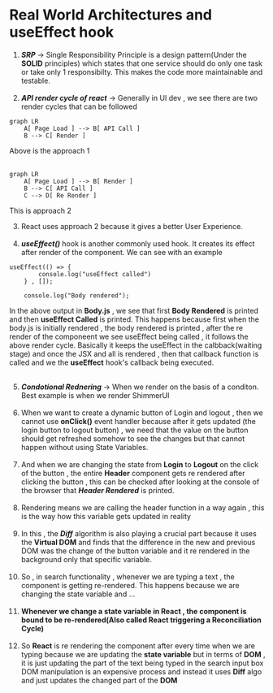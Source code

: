 # Real World Architectures and useEffect hook

1. ***SRP*** -> Single Responsibility Principle is a design pattern(Under the **SOLID** principles) which states that one service should do only one task or take only 1 responsibilty. This makes the code more maintainable and testable.<br><br>
2. ***API render cycle of react*** -> Generally in UI dev , we see there are two render cycles that can be followed

```mermaid
graph LR
    A[ Page Load ] --> B[ API Call ]
    B --> C[ Render ]
```

Above is the approach 1<br><br>

```mermaid
graph LR
    A[ Page Load ] --> B[ Render ]
    B --> C[ API Call ]
    C --> D[ Re Render ]
```
This is approach 2
<br>

3. React uses approach 2 because it gives a better User Experience. <br><br>
4. ***useEffect()*** hook is another commonly used hook. It creates its effect after render of the component. We can see with an example 
```
useEffect(() => {
        console.log("useEffect called")
    } , []);

    console.log("Body rendered");
```

In the above output in **Body.js** , we see that first **Body Rendered** is printed and then **useEffect Called** is printed. This happens because first when the body.js is initially rendered , the body rendered is printed , after the re render of the componeent we see useEffect being called , it follows the above render cycle. Basically it keeps the useEffect in the calbback(waiting stage) and once the JSX and all is rendered , then that callback function is called and we the **useEffect** hook's callback being executed. <br><br>

5. ***Condotional Rednering*** -> When we render on the basis of a conditon. Best example is when we render ShimmerUI<br><br>
6. When we want to create a dynamic button of Login and logout , then we cannot use **onClick()** event handler because after it gets updated (the login button to logout button) , we need that the value on the button should get refreshed somehow to see the changes but that cannot happen without using State Variables.<br><br>
7. And when we are changing the state from **Login** to **Logout** on the click of the button , the entire **Header** component gets re rendered after clicking the button , this can be checked after looking at the console of the browser that ***Header Rendered*** is printed.<br><br>
8. Rendering means we are calling the header function in a way again , this is the way how this variable gets updated in reality<br><br>
9. In this , the ***Diff*** algorithm is also playing a crucial part because it uses the **Virtual DOM** and finds that the difference in the new and previous DOM was the change of the button variable and it re rendered in the background only that specific variable.<br><br>
10. So , in search functionality , whenever we are typing a text , the component is getting re-rendered. This happens because we are changing the state variable and ...<br><br>
11. **Whenever we change a state variable in React , the component is bound to be re-rendered(Also called React triggering a Reconciliation Cycle)**<br><br>
12. So **React** is re rendering the component after every time when we are typing because we are updating the **state variable** but in terms of **DOM** , it is just updating the part of the text being typed in the search input box DOM manipulation is an expensive process and instead it uses **Diff** algo and just updates the changed part of the **DOM**<br><br>